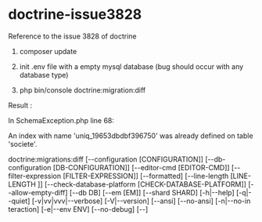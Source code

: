 # doctrine-issue3828
Reference to the issue 3828 of doctrine

1. composer update

2. init .env file with a empty mysql database (bug should occur with any database type)

3. php bin/console doctrine:migration:diff

Result :

In SchemaException.php line 68:
                                                                                      
  An index with name 'uniq_19653dbdbf396750' was already defined on table 'societe'.  
                                                                                      

doctrine:migrations:diff [--configuration [CONFIGURATION]] [--db-configuration [DB-CONFIGURATION]] [--editor-cmd [EDITOR-CMD]] [--filter-expression [FILTER-EXPRESSION]] [--formatted] [--line-length [LINE-LENGTH
]] [--check-database-platform [CHECK-DATABASE-PLATFORM]] [--allow-empty-diff] [--db DB] [--em [EM]] [--shard SHARD] [-h|--help] [-q|--quiet] [-v|vv|vvv|--verbose] [-V|--version] [--ansi] [--no-ansi] [-n|--no-in
teraction] [-e|--env ENV] [--no-debug] [--] <command>
